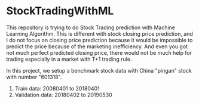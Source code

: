 # StockTradingWithML
This repository is trying to do Stock Trading prediction with Machine Learning Algorithm. This is different with stock closing price prediction, and I do not focus on closing price prediction because it would be impossible to predict the price because of the marketing inefficiency. And even you got not much perfect predicted closing price, there would not be much help for trading especially in a market with T+1 trading rule.

In this project, we setup a benchmark stock data with China "pingan" stock with number "601318".
1. Train data: 20080401 to 20180401
2. Validation data: 20180402 to 20190530

